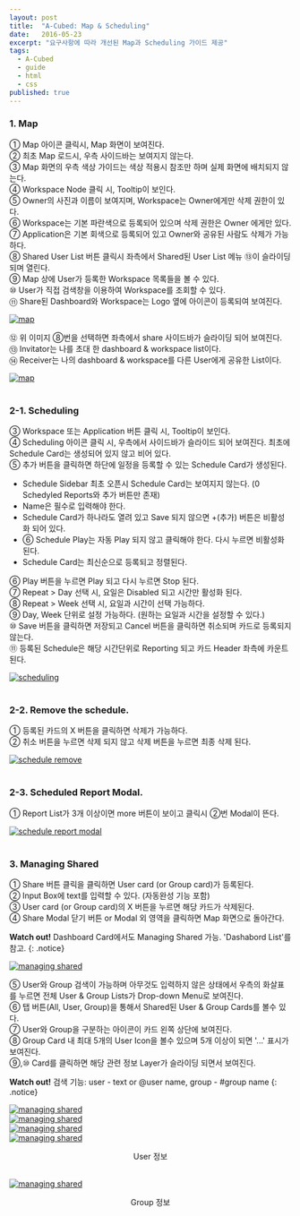 ```yaml
---
layout: post
title:  "A-Cubed: Map & Scheduling"
date:   2016-05-23
excerpt: "요구사항에 따라 개선된 Map과 Scheduling 가이드 제공"
tags:
  - A-Cubed
  - guide
  - html
  - css
published: true
---
```


### 1. Map

① Map 아이콘 클릭시, Map 화면이 보여진다.<br>
② 최초 Map 로드시, 우측 사이드바는 보여지지 않는다.<br>
③ Map 화면의 우측 색상 가이드는 색상 적용시 참조만 하며 실제 화면에 배치되지 않는다.<br>
④ Workspace Node 클릭 시, Tooltip이 보인다.<br>
⑤ Owner의 사진과 이름이 보여지며, Workspace는 Owner에게만 삭제 권한이 있다.<br>
⑥ Workspace는 기본 파란색으로 등록되어 있으며 삭제 권한은 Owner 에게만 있다.<br>
⑦ Application은 기본 회색으로 등록되어 있고 Owner와 공유된 사람도 삭제가 가능하다.<br>
⑧ Shared User List 버튼 클릭시 좌측에서 Shared된 User List 메뉴 ⑬이 슬라이딩 되며 열린다.<br>
⑨ Map 상에 User가 등록한 Workspace 목록들을 볼 수 있다.<br>
⑩ User가 직접 검색창을 이용하여 Workspace를 조회할 수 있다.<br>
⑪ Share된 Dashboard와 Workspace는 Logo 옆에 아이콘이 등록되여 보여진다.<br>

<a href="{{ site.url }}/images/works/20160523/image-1.jpg"><img src="{{ site.url }}/images/works/20160523/image-1.jpg" alt="map"></a>
<br>

⑫ 위 이미지 ⑧번을 선택하면 좌측에서 share 사이드바가 슬라이딩 되어 보여진다.<br>
⑬ Invitator는 나를 초대 한 dashboard & workspace list이다.<br>
⑭ Receiver는 나의 dashboard & workspace를 다른 User에게 공유한 List이다.<br>

<a href="{{ site.url }}/images/works/20160523/image-2.jpg"><img src="{{ site.url }}/images/works/20160523/image-2.jpg" alt="map"></a>
<br>
<br>

### 2-1. Scheduling

③ Workspace 또는 Application 버튼 클릭 시, Tooltip이 보인다.<br>
④ Scheduling 아이콘 클릭 시, 우측에서 사이드바가 슬라이드 되어 보여진다. 최초에 Schedule Card는 생성되어 있지 않고 비어 있다.<br>
⑤ 추가 버튼을 클릭하면 하단에 일정을 등록할 수 있는 Schedule Card가 생성된다.
  * Schedule Sidebar 최초 오픈시 Schedule Card는 보여지지 않는다. (0 Schedyled Reports와 추가 버튼만 존재)
  * Name은 필수로 입력해야 한다.
  * Schedule Card가 하나라도 열려 있고 Save 되지 않으면 +(추가) 버튼은 비활성화 되어 있다.
  * ⑥ Schedule Play는 자동 Play 되지 않고 클릭해야 한다. 다시 누르면 비활성화 된다.
  * Schedule Card는 최신순으로 등록되고 정렬된다.

⑥ Play 버튼을 누르면 Play 되고 다시 누르면 Stop 된다.<br>
⑦ Repeat > Day 선택 시, 요일은 Disabled 되고 시간만 활성화 된다.<br>
⑧ Repeat > Week 선택 시, 요일과 시간이 선택 가능하다.<br>
⑨ Day, Week 단위로 설정 가능하다. (원하는 요일과 시간을 설정할 수 있다.)<br>
⑩ Save 버튼을 클릭하면 저장되고 Cancel 버튼을 클릭하면 취소되며 카드로 등록되지 않는다.<br>
⑪ 등록된 Schedule은 해당 시간단위로 Reporting 되고 카드 Header 좌측에 카운트 된다.<br>

<a href="{{ site.url }}/images/works/20160523/image-3.jpg"><img src="{{ site.url }}/images/works/20160523/image-3.jpg" alt="scheduling"></a>
<br>
<br>

### 2-2. Remove the schedule.

① 등록된 카드의 X 버튼을 클릭하면 삭제가 가능하다.<br>
② 취소 버튼을 누르면 삭제 되지 않고 삭제 버튼을 누르면 최종 삭제 된다.<br>

<a href="{{ site.url }}/images/works/20160523/image-4.jpg"><img src="{{ site.url }}/images/works/20160523/image-4.jpg" alt="schedule remove"></a>
<br>
<br>

### 2-3. Scheduled Report Modal.

① Report List가 3개 이상이면 more 버튼이 보이고 클릭시 ②번 Modal이 뜬다. 

<a href="{{ site.url }}/images/works/20160523/image-5.jpg"><img src="{{ site.url }}/images/works/20160523/image-5.jpg" alt="schedule report modal"></a>
<br>
<br>

### 3. Managing Shared

① Share 버튼 클릭을 클릭하면 User card (or Group card)가 등록된다.<br>
② Input Box에 text를 입력할 수 있다. (자동완성 기능 포함)<br>
③ User card (or Group card)의 X 버튼을 누르면 해당 카드가 삭제된다.<br>
④ Share Modal 닫기 버튼 or Modal 외 영역을 클릭하면 Map 화면으로 돌아간다.<br>

**Watch out!** Dashboard Card에서도 Managing Shared 가능. 'Dashabord List'를 참고.
{: .notice}

<a href="{{ site.url }}/images/works/20160523/image-6.jpg"><img src="{{ site.url }}/images/works/20160523/image-6.jpg" alt="managing shared"></a>
<br>

⑤ User와 Group 검색이 가능하며 아무것도 입력하지 않은 상태에서 우측의 화살표를 누르면 전체 User & Group Lists가 Drop-down Menu로 보여진다.<br>
⑥ 탭 버튼(All, User, Group)을 통해서 Shared된 User & Group Cards를 볼수 있다.<br>
⑦ User와 Group을 구분하는 아이콘이 카드 왼쪽 상단에 보여진다.<br>
⑧ Group Card 내 최대 5개의 User Icon을 볼수 있으며 5개 이상이 되면 '...' 표시가 보여진다.<br>
⑨,⑩ Card를 클릭하면 해당 관련 정보 Layer가 슬라이딩 되면서 보여진다.<br>

**Watch out!** 검색 기능: user - text or @user name, group - #group name
{: .notice}

<a href="{{ site.url }}/images/works/20160523/image-7.jpg"><img src="{{ site.url }}/images/works/20160523/image-7.jpg" alt="managing shared"></a>
<br>
<a href="{{ site.url }}/images/works/20160523/image-8.jpg"><img src="{{ site.url }}/images/works/20160523/image-8.jpg" alt="managing shared"></a>
<br>
<a href="{{ site.url }}/images/works/20160523/image-9.jpg"><img src="{{ site.url }}/images/works/20160523/image-9.jpg" alt="managing shared"></a>
<br>
<a href="{{ site.url }}/images/works/20160523/image-10.jpg"><img src="{{ site.url }}/images/works/20160523/image-10.jpg" alt="managing shared"></a>
<center>User 정보</center><br>

<a href="{{ site.url }}/images/works/20160523/image-11.jpg"><img src="{{ site.url }}/images/works/20160523/image-11.jpg" alt="managing shared"></a>
<center>Group 정보</center><br>


